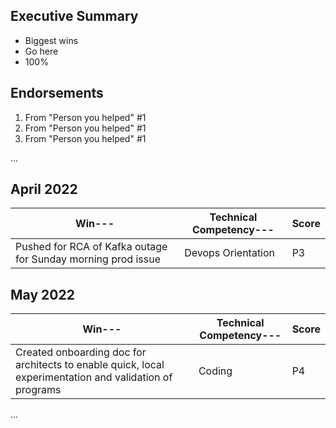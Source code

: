 ## Executive Summary
* Biggest wins
* Go here
* 100%

## Endorsements
1. From "Person you helped" #1
2. From "Person you helped" #1
3. From "Person you helped" #1

...

## April 2022
|Win--- | Technical Competency--- | Score |
|---      |---                       |---   
| Pushed for RCA of Kafka outage for Sunday morning prod issue | Devops Orientation | P3

## May 2022
|Win--- | Technical Competency--- | Score |
|---      |---                       |---             
|Created onboarding doc for architects to enable quick, local experimentation and validation of programs | Coding | P4

...


